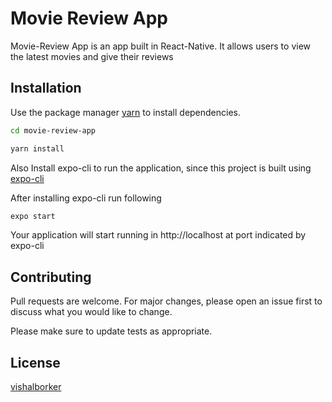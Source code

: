 # Movie Review App

Movie-Review App is an app built in React-Native. It allows users to view the latest movies and give their reviews

## Installation

Use the package manager [yarn](https://classic.yarnpkg.com/en/) to install dependencies. 

```bash
cd movie-review-app

yarn install
```

Also Install  expo-cli to run the application, since this project is built using [expo-cli](https://expo.io/tools)

After installing expo-cli run following
```bash
expo start
```
Your application will start running in http://localhost at port indicated by expo-cli


## Contributing
Pull requests are welcome. For major changes, please open an issue first to discuss what you would like to change.

Please make sure to update tests as appropriate.

## License
[vishalborker](https://github.com/vishalborker)
